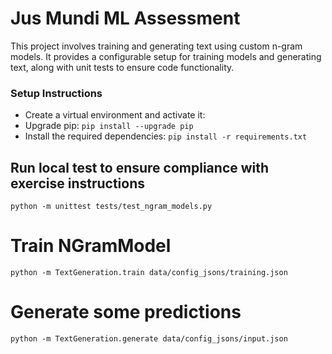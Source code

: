 # Jus Mundi ML Assessment

This project involves training and generating text using custom n-gram models. It provides a configurable setup for training models and generating text, along with unit tests to ensure code functionality.

### Setup Instructions
- Create a virtual environment and activate it:
- Upgrade pip: `pip install --upgrade pip`
- Install the required dependencies: `pip install -r requirements.txt`

## Run local test to ensure compliance with exercise instructions
`python -m unittest tests/test_ngram_models.py`

# Train NGramModel
`python -m TextGeneration.train data/config_jsons/training.json`

# Generate some predictions
`python -m TextGeneration.generate data/config_jsons/input.json`
